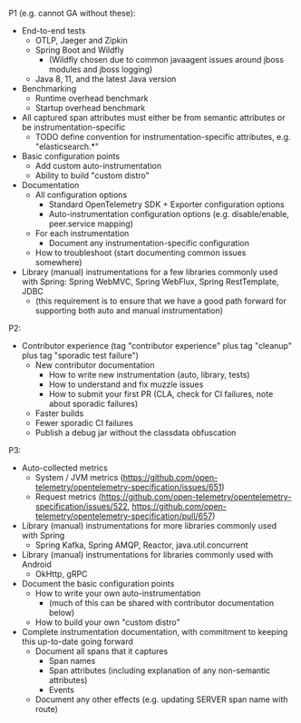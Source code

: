 P1 (e.g. cannot GA without these):
* End-to-end tests
  * OTLP, Jaeger and Zipkin
  * Spring Boot and Wildfly
    * (Wildfly chosen due to common javaagent issues around jboss modules and jboss logging)
  * Java 8, 11, and the latest Java version
* Benchmarking
  * Runtime overhead benchmark
  * Startup overhead benchmark
* All captured span attributes must either be from semantic attributes or be instrumentation-specific
  * TODO define convention for instrumentation-specific attributes, e.g. "elasticsearch.*"
* Basic configuration points
  * Add custom auto-instrumentation
  * Ability to build "custom distro"
* Documentation
  * All configuration options
    * Standard OpenTelemetry SDK + Exporter configuration options
    * Auto-instrumentation configuration options (e.g. disable/enable, peer.service mapping)
  * For each instrumentation
    * Document any instrumentation-specific configuration
  * How to troubleshoot (start documenting common issues somewhere)
* Library (manual) instrumentations for a few libraries commonly used with Spring:
  Spring WebMVC, Spring WebFlux, Spring RestTemplate, JDBC
  * (this requirement is to ensure that we have a good path forward for supporting both auto and manual instrumentation)

P2:
* Contributor experience (tag "contributor experience" plus tag "cleanup" plus tag "sporadic test failure")
  * New contributor documentation
    * How to write new instrumentation (auto, library, tests)
    * How to understand and fix muzzle issues
    * How to submit your first PR (CLA, check for CI failures, note about sporadic failures)
  * Faster builds
  * Fewer sporadic CI failures
  * Publish a debug jar without the classdata obfuscation

P3:
* Auto-collected metrics
  * System / JVM metrics (https://github.com/open-telemetry/opentelemetry-specification/issues/651)
  * Request metrics (https://github.com/open-telemetry/opentelemetry-specification/issues/522, https://github.com/open-telemetry/opentelemetry-specification/pull/657)
* Library (manual) instrumentations for more libraries commonly used with Spring
  * Spring Kafka, Spring AMQP, Reactor, java.util.concurrent
* Library (manual) instrumentations for libraries commonly used with Android
  * OkHttp, gRPC
* Document the basic configuration points
  * How to write your own auto-instrumentation
    * (much of this can be shared with contributor documentation below)
  * How to build your own "custom distro"
* Complete instrumentation documentation, with commitment to keeping this up-to-date going forward
  * Document all spans that it captures
    * Span names
    * Span attributes (including explanation of any non-semantic attributes)
    * Events
  * Document any other effects (e.g. updating SERVER span name with route)
